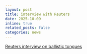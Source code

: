```yaml
---
layout: post
title: interview with Reuters
date: 2025-10-09
inline: true
related_posts: false
categories: news
---
```


[Reuters interview on ballistic tongues](https://www.reuters.com/video/watch/idRW209309102025RP1/)
